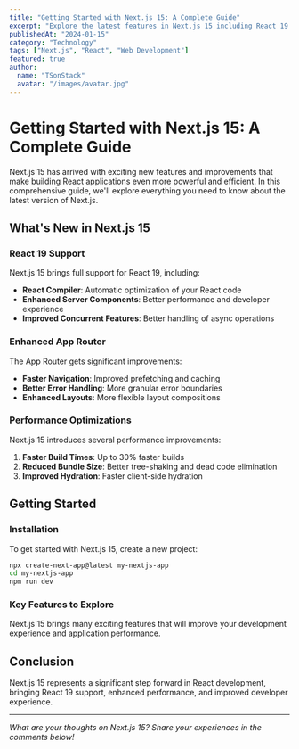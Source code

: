 ```yaml
---
title: "Getting Started with Next.js 15: A Complete Guide"
excerpt: "Explore the latest features in Next.js 15 including React 19 support, enhanced App Router, and improved performance optimizations."
publishedAt: "2024-01-15"
category: "Technology"
tags: ["Next.js", "React", "Web Development"]
featured: true
author:
  name: "TSonStack"
  avatar: "/images/avatar.jpg"
---
```


# Getting Started with Next.js 15: A Complete Guide

Next.js 15 has arrived with exciting new features and improvements that make building React applications even more powerful and efficient. In this comprehensive guide, we'll explore everything you need to know about the latest version of Next.js.

## What's New in Next.js 15

### React 19 Support

Next.js 15 brings full support for React 19, including:

- **React Compiler**: Automatic optimization of your React code
- **Enhanced Server Components**: Better performance and developer experience
- **Improved Concurrent Features**: Better handling of async operations

### Enhanced App Router

The App Router gets significant improvements:

- **Faster Navigation**: Improved prefetching and caching
- **Better Error Handling**: More granular error boundaries
- **Enhanced Layouts**: More flexible layout compositions

### Performance Optimizations

Next.js 15 introduces several performance improvements:

1. **Faster Build Times**: Up to 30% faster builds
2. **Reduced Bundle Size**: Better tree-shaking and dead code elimination
3. **Improved Hydration**: Faster client-side hydration

## Getting Started

### Installation

To get started with Next.js 15, create a new project:

```bash
npx create-next-app@latest my-nextjs-app
cd my-nextjs-app
npm run dev
```

### Key Features to Explore

Next.js 15 brings many exciting features that will improve your development experience and application performance.

## Conclusion

Next.js 15 represents a significant step forward in React development, bringing React 19 support, enhanced performance, and improved developer experience.

---

*What are your thoughts on Next.js 15? Share your experiences in the comments below!* 